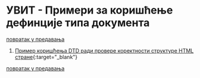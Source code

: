 # УВИТ - Примери за коришћење дефинције типа документа

[повратак у предавања](../README.md)

1. [Пример коришћења DTD ради провере коректности структуре HTML стране](primer-01-provera-korektnosti-preko-dtd.html){:target="_blank"}  

[повратак у предавања](../README.md)  
